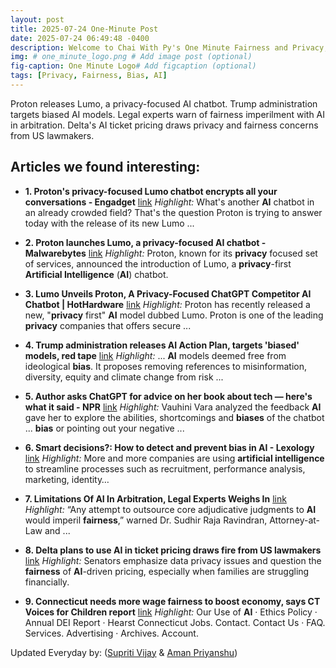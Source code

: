 ```yaml
---
layout: post
title: 2025-07-24 One-Minute Post
date: 2025-07-24 06:49:48 -0400
description: Welcome to Chai With Py's One Minute Fairness and Privacy, which aims to provide you the current happenings in the world of Fairness, Privacy, and AI.
img: # one_minute_logo.png # Add image post (optional)
fig-caption: One Minute Logo# Add figcaption (optional)
tags: [Privacy, Fairness, Bias, AI]
---
```


Proton releases Lumo, a privacy-focused AI chatbot. Trump administration targets biased AI models. Legal experts warn of fairness imperilment with AI in arbitration. Delta's AI ticket pricing draws privacy and fairness concerns from US lawmakers.

## Articles we found interesting:

- **1. Proton&#39;s <b>privacy</b>-focused Lumo chatbot encrypts all your conversations - Engadget** [link](https://www.engadget.com/ai/protons-privacy-focused-lumo-chatbot-encrypts-all-your-conversations-144551345.html)
_Highlight:_ What&#39;s another <b>AI</b> chatbot in an already crowded field? That&#39;s the question Proton is trying to answer today with the release of its new Lumo&nbsp;...

- **2. Proton launches Lumo, a <b>privacy</b>-focused <b>AI</b> chatbot - Malwarebytes** [link](https://www.malwarebytes.com/blog/news/2025/07/meet-lumo-protons-new-privacy-focused-ai-chatbot)
_Highlight:_ Proton, known for its <b>privacy</b> focused set of services, announced the introduction of Lumo, a <b>privacy</b>-first <b>Artificial Intelligence</b> (<b>AI</b>) chatbot.

- **3. Lumo Unveils Proton, A <b>Privacy</b>-Focused ChatGPT Competitor <b>AI</b> Chatbot | HotHardware** [link](https://hothardware.com/news/lumo-proton-privacy-chatgpt-ai-chatbot)
_Highlight:_ Proton has recently released a new, &quot;<b>privacy</b> first&quot; <b>AI</b> model dubbed Lumo. Proton is one of the leading <b>privacy</b> companies that offers secure&nbsp;...

- **4. Trump administration releases <b>AI</b> Action Plan, targets &#39;<b>biased</b>&#39; models, red tape** [link](https://www.capitalbrief.com/briefing/trump-administration-releases-ai-action-plan-restricts-biased-models-targets-red-tape-b29f82ea-e525-4a5f-b42e-4894f14a9af9/)
_Highlight:_ ... <b>AI</b> models deemed free from ideological <b>bias</b>. It proposes removing references to misinformation, diversity, equity and climate change from risk&nbsp;...

- **5. Author asks ChatGPT for advice on her book about tech — here&#39;s what it said - NPR** [link](https://www.npr.org/2025/07/23/g-s1-78913/author-asks-chatgpt-for-advice-on-her-book-about-tech-heres-what-it-said)
_Highlight:_ Vauhini Vara analyzed the feedback <b>AI</b> gave her to explore the abilities, shortcomings and <b>biases</b> of the chatbot ... <b>bias</b> or pointing out your negative&nbsp;...

- **6. Smart decisions?: How to detect and prevent <b>bias</b> in <b>AI</b> - Lexology** [link](https://www.lexology.com/library/detail.aspx%3Fg%3Ddfdd1bbe-4892-4965-8cb5-d0c9d8adbf05)
_Highlight:_ More and more companies are using <b>artificial intelligence</b> to streamline processes such as recruitment, performance analysis, marketing, identity…

- **7. Limitations Of <b>AI</b> In Arbitration, Legal Experts Weighs In** [link](https://www.bwlegalworld.com/article/limitations-of-ai-in-arbitration-legal-experts-weighs-in-564390)
_Highlight:_ “Any attempt to outsource core adjudicative judgments to <b>AI</b> would imperil <b>fairness</b>,” warned Dr. Sudhir Raja Ravindran, Attorney-at-Law and&nbsp;...

- **8. Delta plans to use <b>AI</b> in ticket pricing draws fire from US lawmakers** [link](https://travel.economictimes.indiatimes.com/news/aviation/international/delta-airlines-ai-ticket-pricing-plan-sparks-controversy-among-lawmakers/122851047)
_Highlight:_ Senators emphasize data privacy issues and question the <b>fairness</b> of <b>AI</b>-driven pricing, especially when families are struggling financially.

- **9. Connecticut needs more wage <b>fairness</b> to boost economy, says CT Voices for Children report** [link](https://www.ctpost.com/business/article/ct-voices-for-children-wage-fairness-labor-force-20780380.php)
_Highlight:_ Our Use of <b>AI</b> &middot; Ethics Policy &middot; Annual DEI Report &middot; Hearst Connecticut Jobs. Contact. Contact Us &middot; FAQ. Services. Advertising &middot; Archives. Account.


Updated Everyday by: (<a href="https://supritivijay.github.io/">Supriti Vijay</a> & <a href="https://amanpriyanshu.github.io/">Aman Priyanshu</a>)
